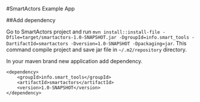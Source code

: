 #SmartActors Example App

##Add dependency

Go to SmartActors project and run `mvn install::install-file -Dfile=target/smartactors-1.0-SNAPSHOT.jar -DgroupId=info.smart_tools -DartifactId=smartactors -Dversion=1.0-SNAPSHOT -Dpackaging=jar`. This command compile project and save jar file in `~/.m2/repository` directory.

In your maven brand new application add dependency. 

```
<dependency>
    <groupId>info.smart_tools</groupId>
    <artifactId>smartactors</artifactId>
    <version>1.0-SNAPSHOT</version>
</dependency>	
```